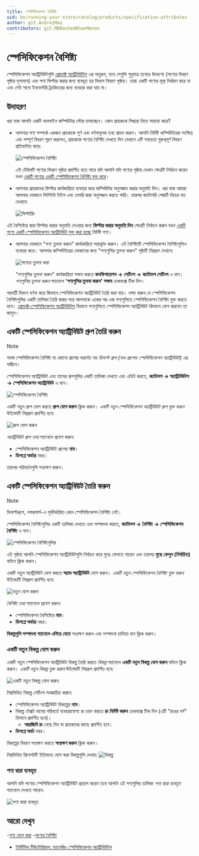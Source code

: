 ```yaml
---
title: স্পেসিফিকেশন বৈশিষ্ট্য
uid: bn/running-your-store/catalog/products/specification-attributes
author: git.AndreiMaz
contributors: git.MDRashedKhanMenon
---
```


# স্পেসিফিকেশন বৈশিষ্ট্য

স্পেসিফিকেশন অ্যাট্রিবিউটগুলি [প্রোডাক্ট অ্যাট্রিবিউটস](xref:bn/running-your-store/catalog/products/product-attributes) এর অনুরূপ, তবে সেগুলি শুধুমাত্র তথ্যের উদ্দেশ্যে (পণ্যের বিবরণ পৃষ্ঠায় দৃশ্যমান) এবং পণ্য ফিল্টার করার জন্য ব্যবহৃত হয় বিভাগ বিবরণ পৃষ্ঠায়। তারা একটি পণ্যের মূল্য নির্ধারণ করে না এবং সেই সাথে ইনভেন্টরি ট্র্যাকিংয়ের জন্য ব্যবহার করা যায় না।

## উদাহরণ

ধরা যাক আপনি একটি অনলাইন কম্পিউটার স্টোর চালাচ্ছেন। কোন গ্রাহককে সিদ্ধান্ত নিতে সাহায্য করে?

- আপনার পণ্য সম্পর্কে একজন গ্রাহককে পূর্ণ এবং বর্ণনামূলক তথ্য প্রদান করুন। আপনি নির্দিষ্ট কম্পিউটারের সংক্ষিপ্ত এবং সম্পূর্ণ বিবরণ পূরণ করলেও, গ্রাহককে পণ্যের বৈশিষ্ট্য দেখতে দিন যেখানে এটি সবচেয়ে গুরুত্বপূর্ণ বিবরণ প্রতিফলিত করে:

  ![স্পেসিফিকেশন বৈশিষ্ট্য](_static/specification-attributes/specs.jpg)

  এই টেবিলটি পণ্যের বিবরণ পৃষ্ঠায় প্রদর্শিত হতে পারে যদি আপনি যদি পণ্যের পৃষ্ঠায় দেখান ক্ষেত্রটি নির্বাচন করেন যখন [একটি পণ্যের একটি স্পেসিফিকেশন বৈশিষ্ট্য যুক্ত করে](xref:bn/running-your-store/catalog/products/add-products#specification-attributes)।

- আপনার গ্রাহকদের ফিল্টার কার্যকারিতা ব্যবহার করে কম্পিউটার অনুসন্ধান করার অনুমতি দিন। ধরা যাক আমরা আপনার দোকানে সিপিইউ টাইপ এবং মেমরি দ্বারা অনুসন্ধান করতে পারি। তারপর ক্যাটাগরি পেজটি নিচের মত দেখাবে:

  ![ফিল্টারিং](_static/specification-attributes/filter.jpg)

এই বৈশিষ্ট্যের দ্বারা ফিল্টার করার অনুমতি দেওয়ার জন্য **ফিল্টার করার অনুমতি দিন** ক্ষেত্রটি নির্বাচন করুন যখন [একটি পণ্যে একটি স্পেসিফিকেশন অ্যাট্রিবিউট যুক্ত করা হচ্ছে](xref:bn/running-your-store/catalog/products/add-products#specification-attributes) নির্দিষ্ট পণ্য।

- আপনার দোকানে "পণ্য তুলনা করুন" কার্যকারিতা অন্তর্ভুক্ত করুন। এই বৈশিষ্ট্যটি স্পেসিফিকেশন বৈশিষ্ট্যগুলিও ব্যবহার করে। আপনার কম্পিউটারের দোকানের জন্য "পণ্যগুলির তুলনা করুন" পৃষ্ঠাটি নিম্নরূপ দেখাবে:
  
  ![পন্যের তুলনা করা](_static/specification-attributes/compare.jpg)

  "পণ্যগুলির তুলনা করুন" কার্যকারিতা সক্ষম করতে **কনফিগারেশন → সেটিংস → ক্যাটালগ সেটিংস** এ যান। *পণ্যগুলির তুলনা করুন* প্যানেলে **'পণ্যগুলির তুলনা করুন' সক্ষম** চেকবক্সে টিক দিন।

পরবর্তী বিভাগ বর্ণনা করে কিভাবে স্পেসিফিকেশন অ্যাট্রিবিউট তৈরি করা যায়। লক্ষ্য করুন যে স্পেসিফিকেশন বৈশিষ্ট্যগুলির একটি তালিকা তৈরি করার পরে আপনাকে একের পর এক পণ্যগুলিতে স্পেসিফিকেশন বৈশিষ্ট্য যুক্ত করতে হবে। [প্রোডাক্ট-স্পেসিফিকেশন অ্যাট্রিবিউটস](xref:bn/running-your-store/catalog/products/add-products#specification-attributes) বিভাগে পণ্যগুলিতে স্পেসিফিকেশন অ্যাট্রিবিউট কিভাবে যোগ করবেন তা জানুন।

## একটি স্পেসিফিকেশন অ্যাট্রিবিউট গ্রুপ তৈরি করুন

> [!NOTE]
>
> সমস্ত স্পেসিফিকেশন বৈশিষ্ট্য যা কোনো গ্রুপের অন্তর্গত নয় *ডিফল্ট গ্রুপ (নন-গ্রুপেড স্পেসিফিকেশন অ্যাট্রিবিউট)* এর অধীনে।

স্পেসিফিকেশন অ্যাট্রিবিউট এবং তাদের গ্রুপগুলির একটি তালিকা দেখতে এবং এডিট করতে, **ক্যাটালগ → অ্যাট্রিবিউটস → স্পেসিফিকেশন অ্যাট্রিবিউট** এ যান।

![স্পেসিফিকেশন বৈশিষ্ট্য](_static/specification-attributes/specification_attributes.jpg)

একটি নতুন গ্রুপ যোগ করতে **গ্রুপ যোগ করুন** ক্লিক করুন। *একটি নতুন স্পেসিফিকেশন অ্যাট্রিবিউট গ্রুপ যুক্ত করুন* উইন্ডোটি নিম্নরূপ প্রদর্শিত হবে:

![গ্রুপ যোগ করুন](_static/specification-attributes/specification_group.jpg)

*অ্যাট্রিবিউট গ্রুপ তথ্য* প্যানেলে প্রবেশ করুন:

- স্পেসিফিকেশন অ্যাট্রিবিউট গ্রুপের **নাম**।
- **ডিসপ্লে অর্ডার** নম্বর।

তারপর পরিবর্তনগুলি সংরক্ষণ করুন।

## একটি স্পেসিফিকেশন অ্যাট্রিবিউট তৈরি করুন

> [!NOTE]
>
> ডিফল্টরূপে, নপকমার্স-এ পূর্বনির্ধারিত কোন স্পেসিফিকেশন বৈশিষ্ট্য নেই।

স্পেসিফিকেশন বৈশিষ্ট্যগুলির একটি তালিকা দেখতে এবং সম্পাদনা করতে, **ক্যাটালগ → বৈশিষ্ট্য → স্পেসিফিকেশন বৈশিষ্ট্য** এ যান।

![স্পেসিফিকেশন বৈশিষ্ট্যগুলির](_static/specification-attributes/specification_attributes.jpg)

এই পৃষ্ঠায় আপনি স্পেসিফিকেশন অ্যাট্রিবিউটগুলি নির্বাচন করে মুছে ফেলতে পারেন এবং তারপর **মুছে ফেলুন (নির্বাচিত)** বাটনে ক্লিক করুন।

একটি নতুন অ্যাট্রিবিউট যোগ করতে **অ্যাড অ্যাট্রিবিউট** যোগ করুন। *একটি নতুন স্পেসিফিকেশন বৈশিষ্ট্য যুক্ত করুন* উইন্ডোটি নিম্নরূপ প্রদর্শিত হবে:

![নতুন যোগ করুন](_static/specification-attributes/new-attribute.jpg)

*বৈশিষ্ট্য তথ্য* প্যানেলে প্রবেশ করুন:

- স্পেসিফিকেশন বৈশিষ্ট্যের **নাম**।
- **ডিসপ্লে অর্ডার** নম্বর।

**বিকল্পগুলি সম্পাদনা প্যানেলে এগিয়ে যেতে** সংরক্ষণ করুন এবং সম্পাদনা চালিয়ে যান ক্লিক করুন।

### একটি নতুন বিকল্প যোগ করুন

একটি নতুন স্পেসিফিকেশন অ্যাট্রিবিউট বিকল্প তৈরি করতে *বিকল্প* প্যানেলে **একটি নতুন বিকল্প যোগ করুন** বাটনে ক্লিক করুন। *একটি নতুন বিকল্প যুক্ত করুন* উইন্ডোটি নিম্নরূপ প্রদর্শিত হবে:

![একটি নতুন বিকল্প যোগ করুন](_static/specification-attributes/add_a_new_option.jpg)

নিম্নলিখিত বিকল্প সেটিংস সংজ্ঞায়িত করুন:

- স্পেসিফিকেশন অ্যাট্রিবিউট বিকল্পের **নাম**।
- বিকল্প টেক্সট নামের পরিবর্তে ব্যবহারযোগ্য রং চয়ন করতে **রং নির্দিষ্ট করুন** চেকবক্সে টিক দিন (এটি "রঙের বর্গ" হিসাবে প্রদর্শিত হবে)।
  - **আরজিবি রং** বেছে নিন যা গ্রাহকদের কাছে প্রদর্শিত হবে।
- **ডিসপ্লে অর্ডা** নম্বর।

বিকল্পের বিবরণ সংরক্ষণ করতে **সংরক্ষণ করুন** ক্লিক করুন।

নিম্নলিখিত স্ক্রিনশটটি ইতিমধ্যে যোগ করা বিকল্পগুলি দেখায়:
![বিকল্প](_static/specification-attributes/options.jpg)

### পণ্য দ্বারা ব্যবহৃত

আপনি যদি পণ্যের স্পেসিফিকেশন অ্যাট্রিবিউট প্রয়োগ করেন তবে আপনি এই পণ্যগুলির তালিকা *পণ্য দ্বারা ব্যবহৃত* প্যানেলে দেখতে পারেন:

![পণ্য দ্বারা ব্যবহৃত](_static/specification-attributes/used-by.jpg)

## আরো দেখুন

-[পণ্য যোগ করা](xref:bn/running-your-store/catalog/products/add-products)
-[পণ্যের বৈশিষ্ট্য](xref:bn/running-your-store/catalog/products/product-attributes)
- [ইউটিউব টিউটোরিয়াল: ম্যানেজিং স্পেসিফিকেশন অ্যাট্রিবিউটস](https://www.youtube.com/watch?v=YmD_vHqWzQw&index=11&list=PLnL_aDfmRHwsbhj621A-RFb1KnzeFxYz4)
